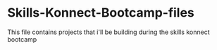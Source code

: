 # Skills-Konnect-Bootcamp-files
This file contains projects that i'll be building during the skills konnect bootcamp
